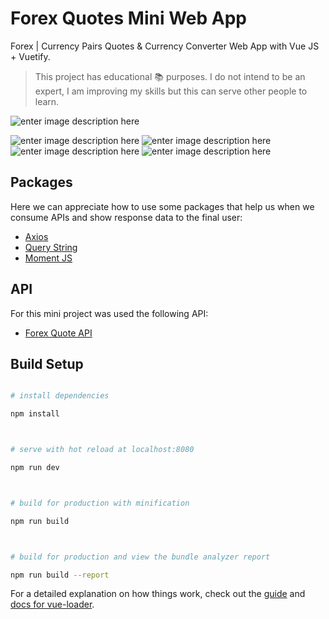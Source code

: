 # Forex Quotes Mini Web App
Forex | Currency Pairs Quotes & Currency Converter Web App with Vue JS + Vuetify.
>This project has educational :books: purposes. I do not intend to be an expert, I am improving my skills but this can serve other people to learn.

![enter image description here](https://lh3.googleusercontent.com/BrO6j1iF9A7EPGTiyzgj3JFzQgJ-tuNvY4KqMaOjTuqUcjca_qfNX5GZFcsmsh2sjoYDpGDzHgej0kKigY-42O_gUcyMOGAuw7k_Y1rlqkoINgqmnhdCmQCyGvIyMRgjtwPT71TsgaXPrDc6Qn5CTx0GwZWEPfuwJ5Adx1cntovZbAos0MHnby-ZyciffsCXSnBxlYT27_7wSp6XVP1nt8unenENHy2Dv4mwnRF8ZC-rgD6Vhsi8fT9DATUV_dYtGZLtimYcyBcxGDpPAaZFJ46g1BHHfIYWPs3ux_tcw_UAZgnBqHGV3kJJhYJNRxOq5fsj0LiistYFMCFtygx2dCvEyqHkUw8fPB4yso3fC1378NubnqLZQWz0DIQEtjxGr56p6BJ_cM4BmWiq55R9_FrXDhep8qjHTfSXAhD3jd2qMB4so0B6_EMqrFRTJ139Z-oeK7Z2zc7XeZO9nZdxvSF0PzNWignmTEDmusx3M_DKYPa1r4A1ZI32FBs5RyIXdBW1Vqwz6ZRTi9gCpINPaQRT4hZW-5Sco9F1tCYuiRH9oLZ9ESyucEZRXeLFwVngzeP44hfu5Z0v5DnXll_KR-6rtqjwnodk=w1251-h650-no)

![enter image description here](https://lh3.googleusercontent.com/cuOXxRLvS3bagRAzHutLV3Q7Ag2Mz9hq8R49tELibugK9I-5j7cN_rJ7kSXwZdpqe5Ocx99yrxVD9-1ew5VyQfEtRL27tgNOUWT_mhErQjYh6CwKpU4PqynyEJU0b-CNRu3z-mC8Ji9mYze5PmgqiNL7iltP9wooMTFB70MgAYaPAP1K1h11AwPkj_8WF-3ugngR9vufYh95JZes7WIuBr8kpdXIr6BoLgzleqchAm_ou99dVfeOV-YpIfVAuy8Cackf8rucLJUtSWsTQEvM4x4pL2JUOarEmN1dO6Yi-CEYXz4IuXyiuC53EN-HZoeprrnQlTsVmwiK3WL7xQxU-dpHc9HGjmix2F0qoQfxLJSA6N_85MDSF6yDHP5PBeohMrpjtWzCcokWZAZ908M5cEjq1Zw6u5cjuUJrsJMCujIFg2-cdiiWF_P1_6oQ96cZZ-Ljh1NQ52XWQsm6N9DJgO6sDPQFGM5e6IXHlYKD__Udu9-nQz8PPVg5U7OHlrtjRyXpezwp_VsGV2M5MxdTAWWZIm-uYGeZZOK1M3fM-fu3C2xYLlg1CK7vSr2jRhiEKDaUkFf_hBd0NLOyplVf61WnkPvoftGe=w1251-h700-no)
![enter image description here](https://lh3.googleusercontent.com/cAPyYTsE2gYY_vZsqJJ0uO6CLf6mBdlBvvlj3jZ3UITRYWbcTOyWAgd8HrNbH7qd6jsIv1zg4kuXEZt7tfcBZxgHSX55UPKGP_i6HANzmzBy8Man58OVmJ3ogS_FaVOdzhSt5qobWfH-sj0ZWnG-kwSHzbvTptRrpO02-BMYzb4g1itQ24uXBmAkw0cvZghBdv5F1UMNIQPLGzyB2ZRrUYcKPHLLG-Z3gar7SijZ_xmEnstrpX8nVfsHEoSie0G_wThnuc31_aMt2frHPy93HkYPWz4gpVvsd3JadvLn0sTIuZgune0EGQ0ofK1PvgZc3tnQHy2hfg5qOFax2cIZDu9qck3DJ_14lpbNrl_NpwPN3_sSF5Eis5a5Pm6xbcTQviFlqTNgDtKRGKU3oIR3OMaLmVZPm0BWjlK0mqX2KpxpKmOzyxCwoswpdKR5gp0Uls3VwJr7C4AAR5Ba4ii2jp75cho7pQ3-7VLT0gwwuf8Pi0Oh4gQteAhfzzDH6ejj6r2HDebtEvj8F8aC8wLnPe2GO0rMyzj4WLdwcDtxsPg_Gfr03oABhRFy2bnsOhjKvB18YRDtUneKHnpmHjV0AjqZjDBW0Ikl=w1251-h450-no)
![enter image description here](https://lh3.googleusercontent.com/KQiBxEtMynniXGKBATpncWFWY3Q86VP8u8RurJZHmKkZ-TIjmRZU1J8pDhwyKrGmUaYXLOA7BEd3mgZpdRL7d0EHWk3mfmZRn2Rml45AKi0nZ5yjg24i8rSKhjb14_5kaoyaB8DA_q7dep2eN2emKVQanapkIgTswyUgzg9vsD4thWGQZjEJ4urmi3PzPjGyyJw0wfARWXTNQSrCNl5OQoBlIjay--f4j62azAe0U51HxbyTGxMF-irb4YcLjkeF9NpDyUpqKPnyP_RBLJTbB1fAkYyvJmRPeUfpDJKL2DHR83t1Btt0TXyejVLUNTR5Lg2BgzLqPhmcUngLYprFgYa5wnXITowWqM6i0S5sWuac228hMDNx7dbVFzfzpTywJuC0Rd-qMST3iyc9fDNm8tw4jd-YaP0zv96GloqM07jUmm7CRB_VJylsU6WizzXaLj4pDQl6lXkkug2LJlP_xxhApX7AtUON02U5S31lqZopYDSoC0t7jqJ6Ctfp7oCLbELq_AfvhRgPnXPKYw7hxfz6x9diZ46RT6ai2lNbIcIPSgx3-Aq1w2BPUV8WV5mjZwCFyo7IxGNGK8tMDDyPFxw_nJ6hSwo1=w1250-h450-no)
![enter image description here](https://lh3.googleusercontent.com/MJa-W9Ylai_LtwWsmSYzBShuP4RbfK-GN-7dGZ9_XLApcI-T9IMYdATHxGhmC9H2Nq2VmxfkoMtFInrwaDahFSY_JIJ8w0AZh15dkcS1Rid43C9_f3HWkhm4eOWJfNJA5AhOak3VTPC6q4gbx6Tcvj-ykqw40kWGdeNK6Ama-lyfTJU_G16tFpMgM1IewFLem5atGelu4eEpeA_ZtasNb0KDKdAV06F3icaOwyUdSvMV3ew7jcK0o1oeMQLkNUdZvbGp8ok42JdLK8PaT1NgBithPEwt1s9dvA_HU13UrgyUrs22g4Mr9GaC0oxCJ0M2Tebd3OeDfZO9Io20rLOCkO9qdzq-NOiZIEGzT8z25dpwRpIoPLBiVDwusBaD2qERPCx5rrnDPhHreJcc7ZmprEi5UzICxadhptVgmt4w_HXYlqzb4aLirH1wBR3IR-VTOpnAN1gPpimh2xvH8v5HA2sfHQwGhj1Gvs71JaFu_zhCjnYxCRPG7fgyx68tVTNQL3iAMOW-k47yZwQpdYNcCT_OnEy6YZ3sKDAyBXphMFGpnvvokim35clucugG8Aftw8pZfYyzdUSZyscSiIhQvOucldAhc9rU=w1251-h500-no)

## Packages

Here we can appreciate how to use some packages that help us when we consume APIs and show response data to the final user:
+ [Axios](https://github.com/axios/axios)
+ [Query String](https://github.com/sindresorhus/query-string)
+ [Moment JS](https://github.com/moment/moment/)

## API

For this mini project was used the following API:
+ [Forex Quote API](https://1forge.com/forex-data-api/api-documentation)

## Build Setup



``` bash

# install dependencies

npm install



# serve with hot reload at localhost:8080

npm run dev



# build for production with minification

npm run build



# build for production and view the bundle analyzer report

npm run build --report

```



For a detailed explanation on how things work, check out the [guide](http://vuejs-templates.github.io/webpack/) and [docs for vue-loader](http://vuejs.github.io/vue-loader).

